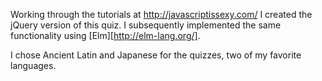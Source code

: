 Working through the tutorials at http://javascriptissexy.com/ I created the
jQuery version of this quiz. I subsequently implemented the same
functionality using [Elm][http://elm-lang.org/].

I chose Ancient Latin and Japanese for the quizzes, two of my favorite
languages.
